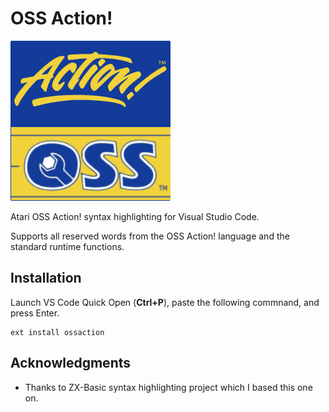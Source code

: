 # OSS Action!

![Image of Action Logo](https://github.com/pedgarcia/ossaction-vscode/blob/master/images/ossaction.png)

Atari OSS Action! syntax highlighting for Visual Studio Code.

Supports all reserved words from the OSS Action! language and the standard runtime functions.

## Installation

Launch VS Code Quick Open (**Ctrl+P**), paste the following commnand, and press Enter.

```vscode
ext install ossaction
```

## Acknowledgments

- Thanks to ZX-Basic syntax highlighting project which I based this one on.
